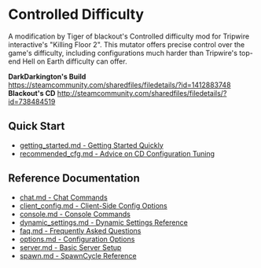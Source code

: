 # Controlled Difficulty

A modification by Tiger of blackout's Controlled difficulty mod for Tripwire interactive's "Killing Floor 2".
This mutator offers precise control over the game's difficulty, including configurations much harder than 
Tripwire's top-end Hell on Earth difficulty can offer.

**DarkDarkington's Build** https://steamcommunity.com/sharedfiles/filedetails/?id=1412883748
**Blackout's CD** http://steamcommunity.com/sharedfiles/filedetails/?id=738484519

## Quick Start

* [getting_started.md - Getting Started Quickly](getting_started.md)
* [recommended_cfg.md - Advice on CD Configuration Tuning](recommended_cfg.md)

## Reference Documentation

* [chat.md - Chat Commands](chat.md)
* [client_config.md - Client-Side Config Options](client_config.md)
* [console.md - Console Commands](console.md)
* [dynamic_settings.md - Dynamic Settings Reference](dynamic_settings.md)
* [faq.md - Frequently Asked Questions](faq.md)
* [options.md - Configuration Options](options.md)
* [server.md - Basic Server Setup](server.md)
* [spawn.md - SpawnCycle Reference](spawn.md)
